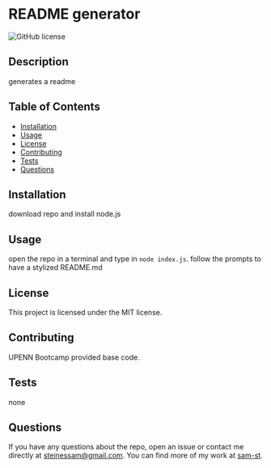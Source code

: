 # README generator
![GitHub license](https://img.shields.io/badge/License-MIT-blue.svg)

## Description

generates a readme

## Table of Contents

* [Installation](#installation)
* [Usage](#usage)
* [License](#license)
* [Contributing](#contributing)
* [Tests](#tests)
* [Questions](#questions)

## Installation

download repo and install node.js

## Usage

open the repo in a terminal and type in ```node index.js```. follow the prompts to have a stylized README.md

## License

This project is licensed under the MIT license.

## Contributing

UPENN Bootcamp provided base code.

## Tests

none

## Questions

If you have any questions about the repo, open an issue or contact me directly at steinessam@gmail.com. You can find more of my work at [sam-st](https://github.com/sam-st/).
